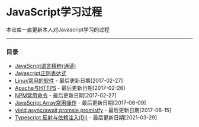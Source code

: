 # JavaScript学习过程

本仓库一直更新本人对Javascript学习的过程

***

### 目录

* [JavaScript语言精粹(通读)](./Mdbook/JavaScript语言精粹.md)
* [Javascript正则表达式](./Timeline/2016-06-19[JavaScript正则表达式].md)
* [Linux常用的软件](./Timeline/2017-01-10[常用的Linux软件].md) - 最后更新日期[2017-02-27]
* [Apache与HTTPS](./Timeline/2017-02-23[Apache2配置HTTPS].md) - 最后更新日期[2017-02-26]
* [NPM常用命令](./Timeline/2017-02-27[NPM常用命令].md) - 最后更新日期[2017-02-27]
* [JavaScript,Array常用操作](./Timeline/2017-06-08[JavaScript,Array常用操作与技巧].md) - 最后更新日期[2017-06-09]
* [yield,async/await,promsie,promisify](./Timeline/2017-03-28%5BPromise%2CPromisify%20在ES2015中用法%5D.md)  - 最后更新日期[2017-06-15]
* [Typescript 反射与依赖注入(DI)](./Timeline/2021-03-29[Typescript反射与依赖注入(DI)].md)  - 最后更新日期[2021-03-29]

